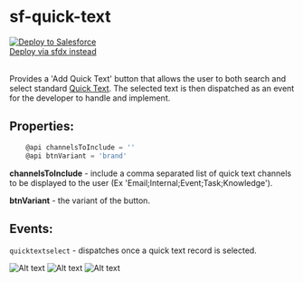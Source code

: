 # sf-quick-text

<a href="https://githubsfdeploy.herokuapp.com">
    <img alt="Deploy to Salesforce"
       src="https://raw.githubusercontent.com/afawcett/githubsfdeploy/master/deploy.png"
    >   
</a>

<br />

<a href="https://github.com/jsmithdev/sfdx-deploy-instructions">
  Deploy via sfdx instead
</a>

<br />
<br />

Provides a 'Add Quick Text' button that allows the user to both search and select standard <a href="https://help.salesforce.com/s/articleView?id=sf.quick_text_setting_up.htm&language=en_US&type=5">Quick Text</a>. The selected text is then dispatched as an event for the developer to handle and implement.

## Properties:

```js 
    @api channelsToInclude = ''
    @api btnVariant = 'brand'
```

**channelsToInclude** - include a comma separated list of quick text channels to be displayed to the user (Ex 'Email;Internal;Event;Task;Knowledge').

**btnVariant** - the variant of the button.

## Events:
``` quicktextselect ``` - dispatches once a quick text record is selected.

![Alt text](<Screenshot 2023-09-06 at 11.15.43 AM.png>)
![Alt text](<Screenshot 2023-09-06 at 11.14.55 AM.png>)
![Alt text](<Screenshot 2023-09-06 at 11.15.11 AM.png>)